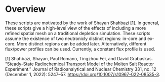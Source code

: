 # Overview
These scripts are motivated by the work of Shayan Shahbazi [1].
In general, these scripts give a high-level view of the effects of including a more refined spatial mesh on a traditional depletion simulation.
These scripts assume the existence of two neutronicly distinct regions: in-core and ex-core.
More distinct regions can be added later.
Alternatively, different flux/power profiles can be used.
Currently, a constant flux profile is used.

[1] Shahbazi, Shayan, Paul Romano, Tingzhou Fei, and David Grabaskas. “Steady-State Radiochemical Transport Model of the Molten Salt Reactor Experiment.” Journal of Radioanalytical and Nuclear Chemistry 331, no. 12 (December 1, 2022): 5247–57. https://doi.org/10.1007/s10967-022-08535-3.
